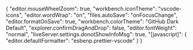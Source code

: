 {
"editor.mouseWheelZoom": true,
"workbench.iconTheme": "vscode-icons",
"editor.wordWrap": "on",
"files.autoSave": "onFocusChange",
"editor.formatOnSave": true,
"workbench.colorTheme": "GitHub Dark Default",
"explorer.confirmDragAndDrop": false,
"editor.fontWeight": "normal",
"liveServer.settings.donotShowInfoMsg": true,
"[javascript]": {
"editor.defaultFormatter": "esbenp.prettier-vscode"
}
}
